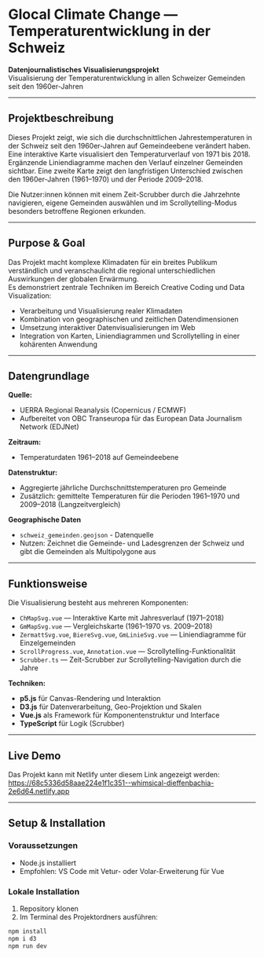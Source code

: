 # Glocal Climate Change — Temperaturentwicklung in der Schweiz

**Datenjournalistisches Visualisierungsprojekt**  
Visualisierung der Temperaturentwicklung in allen Schweizer Gemeinden seit den 1960er-Jahren

---

## Projektbeschreibung

Dieses Projekt zeigt, wie sich die durchschnittlichen Jahrestemperaturen in der Schweiz seit den 1960er-Jahren auf Gemeindeebene verändert haben.  
Eine interaktive Karte visualisiert den Temperaturverlauf von 1971 bis 2018. Ergänzende Liniendiagramme machen den Verlauf einzelner Gemeinden sichtbar. Eine zweite Karte zeigt den langfristigen Unterschied zwischen den 1960er-Jahren (1961–1970) und der Periode 2009–2018.

Die Nutzer:innen können mit einem Zeit-Scrubber durch die Jahrzehnte navigieren, eigene Gemeinden auswählen und im Scrollytelling-Modus besonders betroffene Regionen erkunden.

---

## Purpose & Goal

Das Projekt macht komplexe Klimadaten für ein breites Publikum verständlich und veranschaulicht die regional unterschiedlichen Auswirkungen der globalen Erwärmung.  
Es demonstriert zentrale Techniken im Bereich Creative Coding und Data Visualization:

- Verarbeitung und Visualisierung realer Klimadaten
- Kombination von geographischen und zeitlichen Datendimensionen
- Umsetzung interaktiver Datenvisualisierungen im Web
- Integration von Karten, Liniendiagrammen und Scrollytelling in einer kohärenten Anwendung

---

## Datengrundlage

**Quelle:**  
- UERRA Regional Reanalysis (Copernicus / ECMWF)  
- Aufbereitet von OBC Transeuropa für das European Data Journalism Network (EDJNet)

**Zeitraum:**  
- Temperaturdaten 1961–2018 auf Gemeindeebene

**Datenstruktur:**  
- Aggregierte jährliche Durchschnittstemperaturen pro Gemeinde  
- Zusätzlich: gemittelte Temperaturen für die Perioden 1961–1970 und 2009–2018 (Langzeitvergleich)

**Geographische Daten**
- `schweiz_gemeinden.geojson` - Datenquelle
- Nutzen: Zeichnet die Gemeinde- und Ladesgrenzen der Schweiz und gibt die Gemeinden als Multipolygone aus

---

## Funktionsweise

Die Visualisierung besteht aus mehreren Komponenten:

- `ChMapSvg.vue` — Interaktive Karte mit Jahresverlauf (1971–2018)
- `GmMapSvg.vue` — Vergleichskarte (1961–1970 vs. 2009–2018)
- `ZermattSvg.vue`, `BiereSvg.vue`, `GmLinieSvg.vue` — Liniendiagramme für Einzelgemeinden
- `ScrollProgress.vue`, `Annotation.vue` — Scrollytelling-Funktionalität
- `Scrubber.ts` — Zeit-Scrubber zur Scrollytelling-Navigation durch die Jahre

**Techniken:**
- **p5.js** für Canvas-Rendering und Interaktion
- **D3.js** für Datenverarbeitung, Geo-Projektion und Skalen
- **Vue.js** als Framework für Komponentenstruktur und Interface
- **TypeScript** für Logik (Scrubber)

---

## Live Demo

Das Projekt kann mit Netlify unter diesem Link angezeigt werden: https://68c5336d58aae224e1f1c351--whimsical-dieffenbachia-2e6d64.netlify.app

---

## Setup & Installation

### Voraussetzungen
- Node.js installiert
- Empfohlen: VS Code mit Vetur- oder Volar-Erweiterung für Vue

### Lokale Installation
1. Repository klonen
2. Im Terminal des Projektordners ausführen:

```bash
npm install
npm i d3
npm run dev
